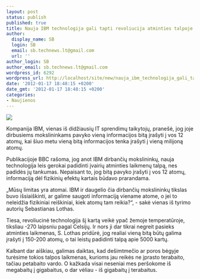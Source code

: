 ```yaml
---
layout: post
status: publish
published: true
title: Nauja IBM technologija gali tapti revoliucija atminties talpoje
author:
  display_name: SB
  login: SB
  email: sb.technews.lt@gmail.com
  url: ''
author_login: SB
author_email: sb.technews.lt@gmail.com
wordpress_id: 6292
wordpress_url: http://localhost/site/new/nauja_ibm_technologija_gali_tapti_revoliucija_atminties_talpoje/
date: '2012-01-17 18:48:15 +0200'
date_gmt: '2012-01-17 18:48:15 +0200'
categories:
- Naujienos
---
```

<div class="imgright"><img src="http://technews.lt/upload/harddrive.jpg"  /></div>
<p>Kompanija IBM, vienas iš didžiausių IT sprendimų taikytojų, pranešė, jog joje dirbusiems mokslininkams pavyko vieną informacijos bitą įrašyti į vos 12 atomų, kai šiuo metu vieną bitą informacijos tenka įrašyti į vieną milijoną atomų.</p>
<p>Publikacijoje BBC rašoma, jog anot IBM dirbančių mokslininkų, nauja technologija leis gerokai padidinti įvairių atminties laikmenų talpą, nes padidės jų tankumas. Nepaisant to, jog bitą pavyko įrašyti į vos 12 atomų, informaciją dėl fizikinių efektų kartais būdavo prarandama.</p>
<p>„Mūsų limitas yra atomai. IBM ir daugelio čia dirbančių mokslininkų tikslas buvo išsiaiškinti, ar galime saugoti informaciją viename atome, o jei to neleidžia fizikiniai reiškiniai, kiek atomų tam reikia?“, - sakė vienas iš tyrimo autorių Sebastianas Lothas.</p>
<p>Tiesa, revoliucinė technologija šį kartą veikė ypač žemoje temperatūroje, tiksliau -270 laipsniu pagal Celsijų. Ir nors ji dar tikrai negreit pasieks atminties laikmenas, S. Lothas pridūrė, jog realiai vieną bitą būtų galima įrašyti į 150-200 atomų, o tai leistų padidinti talpą apie 5000 kartų.</p>
<p>Kalbant dar aiškiau, galimas daiktas, kad dešimtmečio ar poros bėgyje turėsime tokios talpos laikmenas, kurioms jau reikės ne įprasto terabaito, tačiau petabaito vardo. O kažkada visai neseniai mes peršokome iš megabaitų į gigabaitus, o dar vėliau - iš gigabaitų į terabaitus.<br /></p>
